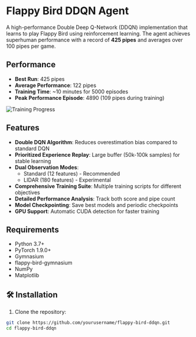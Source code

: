 # Flappy Bird DDQN Agent

A high-performance Double Deep Q-Network (DDQN) implementation that learns to play Flappy Bird using reinforcement learning. The agent achieves superhuman performance with a record of **425 pipes** and averages over 100 pipes per game.



## Performance

- **Best Run**: 425 pipes
- **Average Performance**: 122 pipes
- **Training Time**: ~10 minutes for 5000 episodes
- **Peak Performance Episode**: 4890 (109 pipes during training)

![Training Progress](training_progress_ep4900.png)

## Features

- **Double DQN Algorithm**: Reduces overestimation bias compared to standard DQN
- **Prioritized Experience Replay**: Large buffer (50k-100k samples) for stable learning
- **Dual Observation Modes**: 
  - Standard (12 features) - Recommended
  - LIDAR (180 features) - Experimental
- **Comprehensive Training Suite**: Multiple training scripts for different objectives
- **Detailed Performance Analysis**: Track both score and pipe count
- **Model Checkpointing**: Save best models and periodic checkpoints
- **GPU Support**: Automatic CUDA detection for faster training

## Requirements

- Python 3.7+
- PyTorch 1.9.0+
- Gymnasium
- flappy-bird-gymnasium
- NumPy
- Matplotlib

## 🛠️ Installation

1. Clone the repository:
```bash
git clone https://github.com/yourusername/flappy-bird-ddqn.git
cd flappy-bird-ddqn
